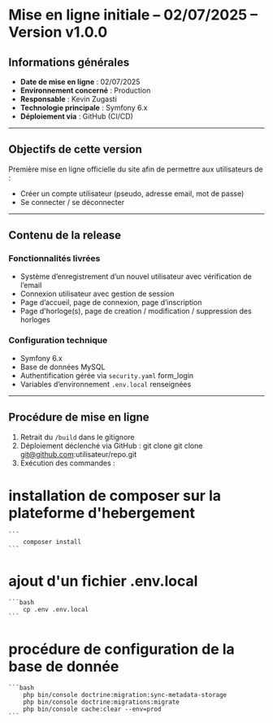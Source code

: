 # Mise en ligne initiale – 02/07/2025 – Version v1.0.0

##  Informations générales
- **Date de mise en ligne** : 02/07/2025
- **Environnement concerné** : Production
- **Responsable** : Kevin Zugasti
- **Technologie principale** : Symfony 6.x
- **Déploiement via** : GitHub (CI/CD)

---

##  Objectifs de cette version

Première mise en ligne officielle du site afin de permettre aux utilisateurs de :
- Créer un compte utilisateur (pseudo, adresse email, mot de passe)
- Se connecter / se déconnecter

---

##  Contenu de la release

###  Fonctionnalités livrées
- Système d’enregistrement d’un nouvel utilisateur avec vérification de l’email
- Connexion utilisateur avec gestion de session
- Page d’accueil, page de connexion, page d’inscription
- Page d'horloge(s), page de creation / modification / suppression des horloges

###  Configuration technique
- Symfony 6.x
- Base de données MySQL
- Authentification gérée via `security.yaml` form_login
- Variables d’environnement `.env.local` renseignées

---

##  Procédure de mise en ligne

1. Retrait du `/build` dans le gitignore
2. Déploiement déclenché via GitHub : 
git clone git clone git@github.com:utilisateur/repo.git 
3. Exécution des commandes :
# installation de composer sur la plateforme d'hebergement
    ```
        composer install
    ```
# ajout d'un fichier .env.local
    ```bash
        cp .env .env.local
    ```
# procédure de configuration de la base de donnée
    ```bash
        php bin/console doctrine:migration:sync-metadata-storage
        php bin/console doctrine:migrations:migrate 
        php bin/console cache:clear --env=prod
    ```